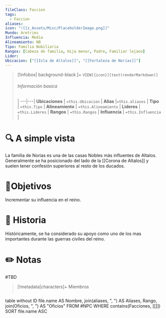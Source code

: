 ```yaml
---
fileClass: Faccion
tags:
  - Faccion
aliases: 
icon: "![[z_Assets/Misc/PlaceholderImage.png]]"
Mundo: Aretries
Influencia: Media
Alineamiento: NB
Tipo: Familia Nobiliaria
Rangos: [Cabeza de familia, Hija menor, Padre, Familiar lejano]
Lider: 
Ubicacion: ["[[Isla de Altalos]]", "[[Fortaleza de Norias]]"]
---
```



> [!infobox| background-black ]+
`VIEW[{icon}][text(renderMarkdown)]`
> ###### Información basica
>  |
> ---|---|
>  **Ubicaciones** | `=this.Ubicacion` |
> **Alias** |`=this.aliases` |
> **Tipo** | `=this.Tipo` |
> **Alineamiento** | `=this.Alineamiento` |
> **Lideres** | `=this.Lideres` |
> **Rangos** | ``=this.Rangos`` |
> **Influencia** | `=this.Influencia` |




# 🔍 A simple vista

La familia de Norias es una de las casas Nobles más influentes de Altalos. Generalmente se ha posicionado del lado de la [[Corona de Altalos]] y suelen tener confesión superiores al resto de los ducados. 

# 🎯Objetivos

Incrementar su influencia en el reino.


# 📜 Historia

Históricamente, se ha considerado su apoyo como uno de los mas importantes durante las guerras civiles del reino.

# ✏️ Notas

#TBD

> [!metadata|characters]+ Miembros
> ```dataview
table without ID file.name AS Nombre, join(aliases, ", ") AS Aliases, Rango, join(Oficios, ", ") AS "Oficios"
FROM #NPC
WHERE  contains(Facciones, [[]])
SORT file.name ASC
